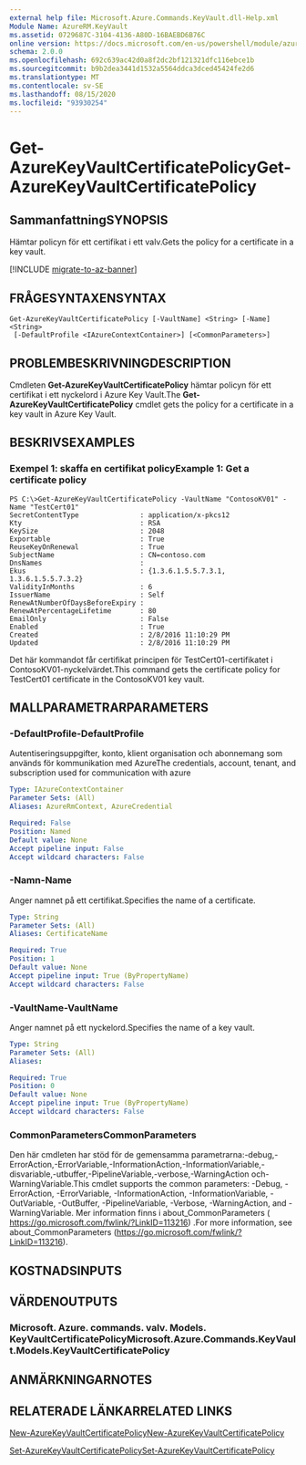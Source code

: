 ```yaml
---
external help file: Microsoft.Azure.Commands.KeyVault.dll-Help.xml
Module Name: AzureRM.KeyVault
ms.assetid: 0729687C-3104-4136-A80D-16BAEBD6B76C
online version: https://docs.microsoft.com/en-us/powershell/module/azurerm.keyvault/get-azurekeyvaultcertificatepolicy
schema: 2.0.0
ms.openlocfilehash: 692c639ac42d0a8f2dc2bf121321dfc116ebce1b
ms.sourcegitcommit: b9b2dea3441d1532a5564ddca3dced45424fe2d6
ms.translationtype: MT
ms.contentlocale: sv-SE
ms.lasthandoff: 08/15/2020
ms.locfileid: "93930254"
---
```

# <span data-ttu-id="cbdf3-101">Get-AzureKeyVaultCertificatePolicy</span><span class="sxs-lookup"><span data-stu-id="cbdf3-101">Get-AzureKeyVaultCertificatePolicy</span></span>

## <span data-ttu-id="cbdf3-102">Sammanfattning</span><span class="sxs-lookup"><span data-stu-id="cbdf3-102">SYNOPSIS</span></span>
<span data-ttu-id="cbdf3-103">Hämtar policyn för ett certifikat i ett valv.</span><span class="sxs-lookup"><span data-stu-id="cbdf3-103">Gets the policy for a certificate in a key vault.</span></span>

[!INCLUDE [migrate-to-az-banner](../../includes/migrate-to-az-banner.md)]

## <span data-ttu-id="cbdf3-104">FRÅGESYNTAXEN</span><span class="sxs-lookup"><span data-stu-id="cbdf3-104">SYNTAX</span></span>

```
Get-AzureKeyVaultCertificatePolicy [-VaultName] <String> [-Name] <String>
 [-DefaultProfile <IAzureContextContainer>] [<CommonParameters>]
```

## <span data-ttu-id="cbdf3-105">PROBLEMBESKRIVNING</span><span class="sxs-lookup"><span data-stu-id="cbdf3-105">DESCRIPTION</span></span>
<span data-ttu-id="cbdf3-106">Cmdleten **Get-AzureKeyVaultCertificatePolicy** hämtar policyn för ett certifikat i ett nyckelord i Azure Key Vault.</span><span class="sxs-lookup"><span data-stu-id="cbdf3-106">The **Get-AzureKeyVaultCertificatePolicy** cmdlet gets the policy for a certificate in a key vault in Azure Key Vault.</span></span>

## <span data-ttu-id="cbdf3-107">BESKRIVS</span><span class="sxs-lookup"><span data-stu-id="cbdf3-107">EXAMPLES</span></span>

### <span data-ttu-id="cbdf3-108">Exempel 1: skaffa en certifikat policy</span><span class="sxs-lookup"><span data-stu-id="cbdf3-108">Example 1: Get a certificate policy</span></span>
```
PS C:\>Get-AzureKeyVaultCertificatePolicy -VaultName "ContosoKV01" -Name "TestCert01"
SecretContentType               : application/x-pkcs12
Kty                             : RSA
KeySize                         : 2048
Exportable                      : True
ReuseKeyOnRenewal               : True
SubjectName                     : CN=contoso.com
DnsNames                        : 
Ekus                            : {1.3.6.1.5.5.7.3.1, 1.3.6.1.5.5.7.3.2}
ValidityInMonths                : 6
IssuerName                      : Self
RenewAtNumberOfDaysBeforeExpiry : 
RenewAtPercentageLifetime       : 80
EmailOnly                       : False
Enabled                         : True
Created                         : 2/8/2016 11:10:29 PM
Updated                         : 2/8/2016 11:10:29 PM
```

<span data-ttu-id="cbdf3-109">Det här kommandot får certifikat principen för TestCert01-certifikatet i ContosoKV01-nyckelvärdet.</span><span class="sxs-lookup"><span data-stu-id="cbdf3-109">This command gets the certificate policy for TestCert01 certificate in the ContosoKV01 key vault.</span></span>

## <span data-ttu-id="cbdf3-110">MALLPARAMETRAR</span><span class="sxs-lookup"><span data-stu-id="cbdf3-110">PARAMETERS</span></span>

### <span data-ttu-id="cbdf3-111">-DefaultProfile</span><span class="sxs-lookup"><span data-stu-id="cbdf3-111">-DefaultProfile</span></span>
<span data-ttu-id="cbdf3-112">Autentiseringsuppgifter, konto, klient organisation och abonnemang som används för kommunikation med Azure</span><span class="sxs-lookup"><span data-stu-id="cbdf3-112">The credentials, account, tenant, and subscription used for communication with azure</span></span>

```yaml
Type: IAzureContextContainer
Parameter Sets: (All)
Aliases: AzureRmContext, AzureCredential

Required: False
Position: Named
Default value: None
Accept pipeline input: False
Accept wildcard characters: False
```

### <span data-ttu-id="cbdf3-113">-Namn</span><span class="sxs-lookup"><span data-stu-id="cbdf3-113">-Name</span></span>
<span data-ttu-id="cbdf3-114">Anger namnet på ett certifikat.</span><span class="sxs-lookup"><span data-stu-id="cbdf3-114">Specifies the name of a certificate.</span></span>

```yaml
Type: String
Parameter Sets: (All)
Aliases: CertificateName

Required: True
Position: 1
Default value: None
Accept pipeline input: True (ByPropertyName)
Accept wildcard characters: False
```

### <span data-ttu-id="cbdf3-115">-VaultName</span><span class="sxs-lookup"><span data-stu-id="cbdf3-115">-VaultName</span></span>
<span data-ttu-id="cbdf3-116">Anger namnet på ett nyckelord.</span><span class="sxs-lookup"><span data-stu-id="cbdf3-116">Specifies the name of a key vault.</span></span>

```yaml
Type: String
Parameter Sets: (All)
Aliases: 

Required: True
Position: 0
Default value: None
Accept pipeline input: True (ByPropertyName)
Accept wildcard characters: False
```

### <span data-ttu-id="cbdf3-117">CommonParameters</span><span class="sxs-lookup"><span data-stu-id="cbdf3-117">CommonParameters</span></span>
<span data-ttu-id="cbdf3-118">Den här cmdleten har stöd för de gemensamma parametrarna:-debug,-ErrorAction,-ErrorVariable,-InformationAction,-InformationVariable,-disvariable,-utbuffer,-PipelineVariable,-verbose,-WarningAction och-WarningVariable.</span><span class="sxs-lookup"><span data-stu-id="cbdf3-118">This cmdlet supports the common parameters: -Debug, -ErrorAction, -ErrorVariable, -InformationAction, -InformationVariable, -OutVariable, -OutBuffer, -PipelineVariable, -Verbose, -WarningAction, and -WarningVariable.</span></span> <span data-ttu-id="cbdf3-119">Mer information finns i about_CommonParameters ( https://go.microsoft.com/fwlink/?LinkID=113216) .</span><span class="sxs-lookup"><span data-stu-id="cbdf3-119">For more information, see about_CommonParameters (https://go.microsoft.com/fwlink/?LinkID=113216).</span></span>

## <span data-ttu-id="cbdf3-120">KOSTNADS</span><span class="sxs-lookup"><span data-stu-id="cbdf3-120">INPUTS</span></span>

## <span data-ttu-id="cbdf3-121">VÄRDEN</span><span class="sxs-lookup"><span data-stu-id="cbdf3-121">OUTPUTS</span></span>

### <span data-ttu-id="cbdf3-122">Microsoft. Azure. commands. valv. Models. KeyVaultCertificatePolicy</span><span class="sxs-lookup"><span data-stu-id="cbdf3-122">Microsoft.Azure.Commands.KeyVault.Models.KeyVaultCertificatePolicy</span></span>

## <span data-ttu-id="cbdf3-123">ANMÄRKNINGAR</span><span class="sxs-lookup"><span data-stu-id="cbdf3-123">NOTES</span></span>

## <span data-ttu-id="cbdf3-124">RELATERADE LÄNKAR</span><span class="sxs-lookup"><span data-stu-id="cbdf3-124">RELATED LINKS</span></span>

[<span data-ttu-id="cbdf3-125">New-AzureKeyVaultCertificatePolicy</span><span class="sxs-lookup"><span data-stu-id="cbdf3-125">New-AzureKeyVaultCertificatePolicy</span></span>](./New-AzureKeyVaultCertificatePolicy.md)

[<span data-ttu-id="cbdf3-126">Set-AzureKeyVaultCertificatePolicy</span><span class="sxs-lookup"><span data-stu-id="cbdf3-126">Set-AzureKeyVaultCertificatePolicy</span></span>](./Set-AzureKeyVaultCertificatePolicy.md)

